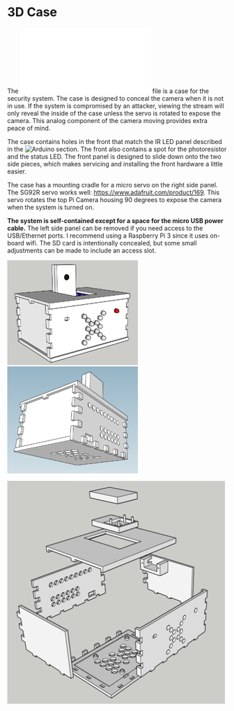 # 3D Case

The ![PiSecurityCamCase.stl](./PiSecurityCamCase.stl) file is a case for the security system. The case is designed to conceal the camera when it is not in use. If the system is compromised by an attacker, viewing the stream will only reveal the inside of the case unless the servo is rotated to expose the camera. This analog component of the camera moving provides extra peace of mind.

The case contains holes in the front that match the IR LED panel described in the ![Arduino section](../arduino). The front also contains a spot for the photoresistor and the status LED. The front panel is designed to slide down onto the two side pieces, which makes servicing and installing the front hardware a little easier.

The case has a mounting cradle for a micro servo on the right side panel. The SG92R servo works well: https://www.adafruit.com/product/169. This servo rotates the top Pi Camera housing 90 degrees to expose the camera when the system is turned on.

**The system is self-contained except for a space for the micro USB power cable.** The left side panel can be removed if you need access to the USB/Ethernet ports. I recommend using a Raspberry Pi 3 since it uses on-board wifi. The SD card is intentionally concealed, but some small adjustments can be made to include an access slot.

<img src="./Case_Top_Front.png" width="300" /> <img src="./Case_Bottom_Back.png" width="300" />

<img src="./Case_Exploded.png" width="500" />
